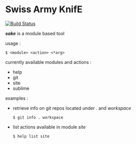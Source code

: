 Swiss Army KnifE
================

[![Build Status](https://drone.io/github.com/aureooms/sake/status.png)](https://drone.io/github.com/aureooms/sake/latest)


***sake*** is a module based tool


usage :

	$ <module> <action> <*arg>


currently available modules and actions :

  - help
  - git
  - site
  - sublime


examples :

  - retrieve info on git repos located under *.* and *workspace*

		$ git info . workspace

  - list actions available in module *site*

		$ help list site
